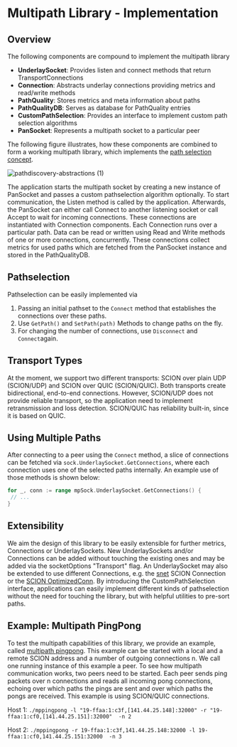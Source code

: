 # Multipath Library - Implementation

## Overview

The following components are compound to implement the multipath library
- **UnderlaySocket**: Provides listen and connect methods that return TransportConnections
- **Connection**: Abstracts underlay connections providing metrics and read/write methods
- **PathQuality**: Stores metrics and meta information about paths
- **PathQualityDB**: Serves as database for PathQuality entries
- **CustomPathSelection**: Provides an interface to implement custom path selection algorithms
- **PanSocket**: Represents a multipath socket to a particular peer

The following figure illustrates, how these components are combined to form a working multipath library, which implements the [path selection concept](https://github.com/netsys-lab/scion-path-discovery/blob/main/doc/path-selection.org#concept).

![pathdiscovery-abstractions (1)](https://user-images.githubusercontent.com/32448709/137099751-ec4233a6-6312-407b-ab94-1139c484029b.jpg)


The application starts the multipath socket by creating a new instance of PanSocket and passes a custom pathselection algorithm optionally. To start communication, the Listen method is called by the application. Afterwards, the PanSocket can either call Connect to another listening socket or call Accept to wait for incoming connections. These connections are instantiated with Connection components. Each Connection runs over a particular path. Data can be read or written using Read and Write methods of one or more connections, concurrently. These connections collect metrics for used paths which are fetched from the PanSocket instance and stored in the PathQualityDB.

## Pathselection
Pathselection can be easily implemented via
1) Passing an initial pathset to the `Connect` method that establishes the connections over these paths.
2) Use `GetPath()` and `SetPath(path)` Methods to change paths on the fly.
3) For changing the number of connections, use `Disconnect` and `Connect`again.

## Transport Types
At the moment, we support two different transports: SCION over plain UDP (SCION/UDP) and SCION over QUIC (SCION/QUIC). Both transports create bidirectional, end-to-end connections. However, SCION/UDP does not provide reliable transport, so the application need to implement retransmission and loss detection. SCION/QUIC has reliability built-in, since it is based on QUIC.


## Using Multiple Paths
After connecting to a peer using the `Connect` method, a slice of connections can be fetched via `sock.UnderlaySocket.GetConnections`, where each connection uses one of the selected paths internally. An example use of those methods is shown below:

```go
for _, conn := range mpSock.UnderlaySocket.GetConnections() {
 // ...
}
```

## Extensibility
We aim the design of this library to be easily extensible for further metrics, Connections or UnderlaySockets. New UnderlaySockets and/or Connections can be added without touching the existing ones and may be added via the socketOptions "Transport" flag. An UnderlaySocket may also be extended to use different Connections, e.g. the [snet](https://github.com/scionproto/scion/tree/master/go/lib/snet) SCION Connection or the [SCION OptimizedConn](https://github.com/netsys-lab/scion-optimized-connection). By introducing the CustomPathSelection interface, applications can easily implement different kinds of pathselection without the need for touching the library, but with helpful utilities to pre-sort paths.

## Example: Multipath PingPong
To test the multipath capabilities of this library, we provide an example, called [multipath pingpong](https://github.com/netsys-lab/scion-path-discovery/blob/main/examples/mppingpong/main.go). This example can be started with a local and a remote SCION address and a number of outgoing connections n. We call one running instance of this example a peer. To see how multipath communication works, two peers need to be started. Each peer sends ping packets over n connections and reads all incoming pong connections, echoing over which paths the pings are sent and over which paths the pongs are received. This example is using SCION/QUIC connections. 

Host 1: `./mppingpong -l "19-ffaa:1:c3f,[141.44.25.148]:32000" -r "19-ffaa:1:cf0,[141.44.25.151]:32000"  -n 2`

Host 2: `./mppingpong -r 19-ffaa:1:c3f,141.44.25.148:32000 -l 19-ffaa:1:cf0,141.44.25.151:32000  -n 3 `
